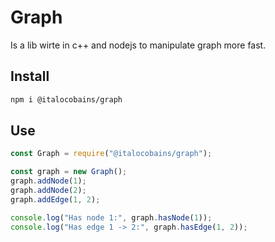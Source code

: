 # Graph

Is a lib wirte in c++ and nodejs to manipulate graph more fast.

## Install

```bash
npm i @italocobains/graph
```

## Use

```js
const Graph = require("@italocobains/graph");

const graph = new Graph();
graph.addNode(1);
graph.addNode(2);
graph.addEdge(1, 2);

console.log("Has node 1:", graph.hasNode(1));
console.log("Has edge 1 -> 2:", graph.hasEdge(1, 2));
```

